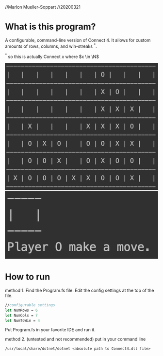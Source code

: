 //Marlon Mueller-Soppart
//20200321

# What is this program?
A configurable, command-line version of Connect 4. It allows for custom amounts of rows, columns, and win-streaks $^*$.

$^*$ so this is actually Connect $x$ where $x \in \N$

![](img/full.png)
![](img/1by1.png)
 
# How to run

method 1.
Find the Program.fs file.
Edit the config settings at the top of the file.
```fsharp
//configurable settings
let NumRows = 6
let NumCols = 7
let NumToWin = 4
```
Put Program.fs in your favorite IDE and run it.

method 2. (untested and not recommended)
put in your command line
```
/usr/local/share/dotnet/dotnet <absolute path to Connect4.dll file>
```
